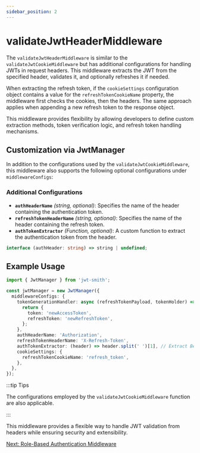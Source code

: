 ```yaml
---
sidebar_position: 2
---
```


# validateJwtHeaderMiddleware

The `validateJwtHeaderMiddleware` is similar to the `validateJwtCookieMiddleware` but has additional configurations for handling JWTs in request headers. This middleware extracts the JWT from the specified header, validates it, and optionally refreshes it if needed.

When extracting the refresh token, if the `cookieSettings` configuration object contains a value for the `refreshTokenCookieName` property, the middleware first checks the cookies, then the headers. The same approach applies when appending a new refresh token to the response object.

This middleware provides flexibility by allowing developers to define custom extraction methods, token verification logic, and refresh token handling mechanisms.

## Customization via JwtManager

In addition to the configurations used by the `validateJwtCookieMiddleware`, this middleware also supports the following optional configurations under `middlewareConfigs`:

### Additional Configurations

- **`authHeaderName`** *(string, optional)*: Specifies the name of the header containing the authentication token.
- **`refreshTokenHeaderName`** *(string, optional)*: Specifies the name of the header containing the refresh token.
- **`authTokenExtractor`** *(Function, optional)*: A custom function to extract the authentication token from the header.

```typescript title="authTokenExtractor"
interface (authHeader: string) => string | undefined;
```

## Example Usage

```typescript
import { JwtManager } from 'jwt-smith';

const jwtManager = new JwtManager({
  middlewareConfigs: {
    tokenGenerationHandler: async (refreshTokenPayload, tokenHolder) => {
      return {
        token: 'newAccessToken',
        refreshToken: 'newRefreshToken',
      };
    },
    authHeaderName: 'Authorization',
    refreshTokenHeaderName: 'X-Refresh-Token',
    authTokenExtractor: (header) => header.split(' ')[1], // Extract Bearer token
    cookieSettings: {
      refreshTokenCookieName: 'refresh_token',
    },
  },
});
```
:::tip Tips

The configurations employed by the `validateJwtCookieMiddleware` function are also applicable.

:::

This middleware provides a flexible way to handle JWT validation from headers while ensuring security and extensibility.

[Next: Role-Based Authentication Middleware](role-based-authentication-middleware.md)


